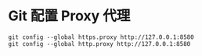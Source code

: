 # Git 配置 Proxy 代理
```
git config --global https.proxy http://127.0.0.1:8580
git config --global http.proxy http://127.0.0.1:8580
```